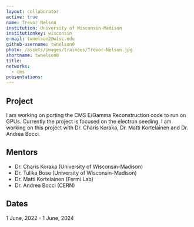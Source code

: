 ```yaml
---
layout: collaborator
active: true
name: Trevor Nelson
institution: University of Wisconsin-Madison
institutionkey: wisconsin
e-mail: twnelson2@wisc.edu
github-username: twnelson0
photo: /assets/images/trainees/Trevor-Nelson.jpg
shortname: twnelson0
title: 
networks:
  - cms
presentations:
---
```


## Project
I am working on porting the CMS E/Gamma Reconstruction code to run on GPUs. Currently the project is focused on the electron seeding. I am working on this project with Dr. Charis Koraka, Dr. Matti Kortelainen and Dr. Andrea Bocci. 

## Mentors
 * Dr. Charis Koraka (University of Wisconsin-Madison)
 * Dr. Tulika Bose (University of Wisconsin-Madison)
 * Dr. Matti Kortelainen (Fermi Lab)
 * Dr. Andrea Bocci (CERN)

## Dates

1 June, 2022 - 1 June, 2024 

